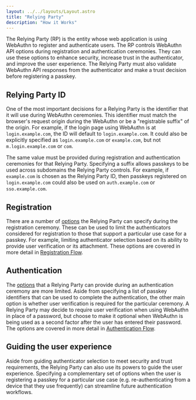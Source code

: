 ```yaml
---
layout: ../../layouts/Layout.astro
title: "Relying Party"
description: "How it Works"
---
```


The Relying Party (RP) is the entity whose web application is using WebAuthn to register and authenticate users. The RP controls WebAuthn API options during registration and authentication ceremonies. They can use these options to enhance security, increase trust in the authenticator, and improve the user experience. The Relying Party must also validate WebAuthn API responses from the authenticator and make a trust decision before registering a passkey.

## Relying Party ID
One of the most important decisions for a Relying Party is the identifier that it will use during WebAuthn ceremonies. This identifier must match the browser's request origin during the WebAuthn or be a "registrable suffix" of the origin. For example, if the login page using WebAuthn is at `login.example.com`, the ID will default to `login.example.com`. It could also be explicitly specified as `login.example.com` or `example.com`, but not `m.login.example.com` or `com`.

The same value must be provided during registration and authentication ceremonies for that Relying Party. Specifying a suffix allows passkeys to be used across subdomains the Relying Party controls. For example, if `example.com` is chosen as the Relying Party ID, then passkeys registered on `login.example.com` could also be used on `auth.example.com` or `sso.example.com`.

## Registration
There are a number of [options](https://www.w3.org/TR/webauthn-2/#dictdef-publickeycredentialcreationoptions) the Relying Party can specify during the registration ceremony. These can be used to limit the authenticators considered for registration to those that support a particular use case for a passkey. For example, limiting authenticator selection based on its ability to provide user verification or its attachment. These options are covered in more detail in [Registration Flow](/how-it-works/registration).

## Authentication
The [options](https://www.w3.org/TR/webauthn-2/#dictdef-publickeycredentialrequestoptions) that a Relying Party can provide during an authentication ceremony are more limited. Aside from specifying a list of passkey identifiers that can be used to complete the authentication, the other main option is whether user verification is required for the particular ceremony. A Relying Party may decide to require user verification when using WebAuthn in place of a password, but choose to make it optional when WebAuthn is being used as a second factor after the user has entered their password. The options are covered in more detail in [Authentication Flow](https://www.w3.org/TR/webauthn-2/#dictdef-publickeycredentialrequestoptions).

## Guiding the user experience
Aside from guiding authenticator selection to meet security and trust requirements, the Relying Party can also use its powers to guide the user experience. Specifying a complementary set of options when the user is registering a passkey for a particular use case (e.g. re-authenticating from a device that they use frequently) can streamline future authentication workflows.